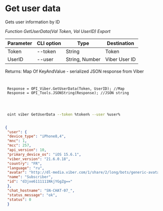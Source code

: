 ﻿---
sidebar_position: 3
---

# Get user data
 Gets user information by ID


*Function GetUserData(Val Token, Val UserID) Export*

 | Parameter | CLI option | Type | Destination |
 |-|-|-|-|
 | Token | --token | String | Token |
 | UserID | --user | String, Number | Viber User ID |

 
 Returns: Map Of KeyAndValue - serialized JSON response from Viber

```bsl title="Code example"
	
 
 Response = OPI_Viber.GetUserData(Token, UserID); //Map
 Response = OPI_Tools.JSONString(Response); //JSON string
 
	
```

```sh title="CLI command example"
 
 oint viber GetUserData --token %token% --user %user%

```


```json title="Result"

{
 "user": {
 "device_type": "iPhone8,4",
 "mnc": 1,
 "mcc": 257,
 "api_version": 10,
 "primary_device_os": "iOS 15.6.1",
 "viber_version": "21.6.0.18",
 "country": "FR",
 "language": "ru",
 "avatar": "http://dl-media.viber.com/1/share/2/long/bots/generic-avatar%402x.png",
 "name": "Subscriber",
 "id": "d3jxe6111111NkjYGgZg=="
 },
 "chat_hostname": "SN-CHAT-07_",
 "status_message": "ok",
 "status": 0
 }

```
